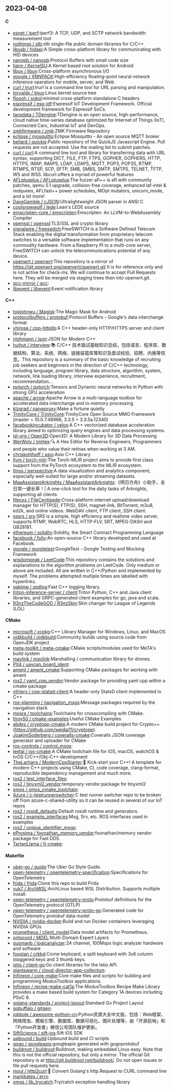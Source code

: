 ## 2023-04-08

#### C
* [esnet / iperf](https://github.com/esnet/iperf):iperf3: A TCP, UDP, and SCTP network bandwidth measurement tool
* [nothings / stb](https://github.com/nothings/stb):stb single-file public domain libraries for C/C++
* [libusb / hidapi](https://github.com/libusb/hidapi):A Simple cross-platform library for communicating with HID devices
* [nanopb / nanopb](https://github.com/nanopb/nanopb):Protocol Buffers with small code size
* [tiann / KernelSU](https://github.com/tiann/KernelSU):A Kernel based root solution for Android
* [libuv / libuv](https://github.com/libuv/libuv):Cross-platform asynchronous I/O
* [google / XNNPACK](https://github.com/google/XNNPACK):High-efficiency floating-point neural network inference operators for mobile, server, and Web
* [curl / trurl](https://github.com/curl/trurl):trurl is a command line tool for URL parsing and manipulation.
* [torvalds / linux](https://github.com/torvalds/linux):Linux kernel source tree
* [floooh / sokol](https://github.com/floooh/sokol):minimal cross-platform standalone C headers
* [espressif / esp-idf](https://github.com/espressif/esp-idf):Espressif IoT Development Framework. Official development framework for Espressif SoCs.
* [taosdata / TDengine](https://github.com/taosdata/TDengine):TDengine is an open source, high-performance, cloud native time-series database optimized for Internet of Things (IoT), Connected Cars, Industrial IoT and DevOps.
* [zmkfirmware / zmk](https://github.com/zmkfirmware/zmk):ZMK Firmware Repository
* [eclipse / mosquitto](https://github.com/eclipse/mosquitto):Eclipse Mosquitto - An open source MQTT broker
* [bellard / quickjs](https://github.com/bellard/quickjs):Public repository of the QuickJS Javascript Engine. Pull requests are not accepted. Use the mailing list to submit patches.
* [curl / curl](https://github.com/curl/curl):A command line tool and library for transferring data with URL syntax, supporting DICT, FILE, FTP, FTPS, GOPHER, GOPHERS, HTTP, HTTPS, IMAP, IMAPS, LDAP, LDAPS, MQTT, POP3, POP3S, RTMP, RTMPS, RTSP, SCP, SFTP, SMB, SMBS, SMTP, SMTPS, TELNET, TFTP, WS and WSS. libcurl offers a myriad of powerful features
* [AFLplusplus / AFLplusplus](https://github.com/AFLplusplus/AFLplusplus):The fuzzer afl++ is afl with community patches, qemu 5.1 upgrade, collision-free coverage, enhanced laf-intel & redqueen, AFLfast++ power schedules, MOpt mutators, unicorn_mode, and a lot more!
* [DaveGamble / cJSON](https://github.com/DaveGamble/cJSON):Ultralightweight JSON parser in ANSI C
* [coolsnowwolf / lede](https://github.com/coolsnowwolf/lede):Lean's LEDE source
* [emscripten-core / emscripten](https://github.com/emscripten-core/emscripten):Emscripten: An LLVM-to-WebAssembly Compiler
* [openssl / openssl](https://github.com/openssl/openssl):TLS/SSL and crypto library
* [signalwire / freeswitch](https://github.com/signalwire/freeswitch):FreeSWITCH is a Software Defined Telecom Stack enabling the digital transformation from proprietary telecom switches to a versatile software implementation that runs on any commodity hardware. From a Raspberry PI to a multi-core server, FreeSWITCH can unlock the telecommunications potential of any device.
* [openwrt / openwrt](https://github.com/openwrt/openwrt):This repository is a mirror of https://git.openwrt.org/openwrt/openwrt.git It is for reference only and is not active for check-ins. We will continue to accept Pull Requests here. They will be merged via staging trees then into openwrt.git.
* [gcc-mirror / gcc](https://github.com/gcc-mirror/gcc):
* [libevent / libevent](https://github.com/libevent/libevent):Event notification library

#### C++
* [topjohnwu / Magisk](https://github.com/topjohnwu/Magisk):The Magic Mask for Android
* [protocolbuffers / protobuf](https://github.com/protocolbuffers/protobuf):Protocol Buffers - Google's data interchange format
* [yhirose / cpp-httplib](https://github.com/yhirose/cpp-httplib):A C++ header-only HTTP/HTTPS server and client library
* [nlohmann / json](https://github.com/nlohmann/json):JSON for Modern C++
* [huihut / interview](https://github.com/huihut/interview):📚
C/C++ 技术面试基础知识总结，包括语言、程序库、数据结构、算法、系统、网络、链接装载库等知识及面试经验、招聘、内推等信息。This repository is a summary of the basic knowledge of recruiting job seekers and beginners in the direction of C/C++ technology, including language, program library, data structure, algorithm, system, network, link loading library, interview experience, recruitment, recommendation…
* [pytorch / pytorch](https://github.com/pytorch/pytorch):Tensors and Dynamic neural networks in Python with strong GPU acceleration
* [apache / arrow](https://github.com/apache/arrow):Apache Arrow is a multi-language toolbox for accelerated data interchange and in-memory processing
* [klzgrad / naiveproxy](https://github.com/klzgrad/naiveproxy):Make a fortune quietly
* [TrinityCore / TrinityCore](https://github.com/TrinityCore/TrinityCore):TrinityCore Open Source MMO Framework (master = 10.0.7.48966, 3.3.5 = 3.3.5a.12340)
* [facebookincubator / velox](https://github.com/facebookincubator/velox):A C++ vectorized database acceleration library aimed to optimizing query engines and data processing systems.
* [isl-org / Open3D](https://github.com/isl-org/Open3D):Open3D: A Modern Library for 3D Data Processing
* [WerWolv / ImHex](https://github.com/WerWolv/ImHex):🔍
A Hex Editor for Reverse Engineers, Programmers and people who value their retinas when working at 3 AM.
* [chriskohlhoff / asio](https://github.com/chriskohlhoff/asio):Asio C++ Library
* [llvm / torch-mlir](https://github.com/llvm/torch-mlir):The Torch-MLIR project aims to provide first class support from the PyTorch ecosystem to the MLIR ecosystem.
* [finos / perspective](https://github.com/finos/perspective):A data visualization and analytics component, especially well-suited for large and/or streaming datasets.
* [MaaAssistantArknights / MaaAssistantArknights](https://github.com/MaaAssistantArknights/MaaAssistantArknights):《明日方舟》小助手，全日常一键长草！| A one-click tool for the daily tasks of Arknights, supporting all clients.
* [filecxx / FileCentipede](https://github.com/filecxx/FileCentipede):Cross-platform internet upload/download manager for HTTP(S), FTP(S), SSH, magnet-link, BitTorrent, m3u8, ed2k, and online videos. WebDAV client, FTP client, SSH client.
* [ossrs / srs](https://github.com/ossrs/srs):SRS is a simple, high efficiency and realtime video server, supports RTMP, WebRTC, HLS, HTTP-FLV, SRT, MPEG-DASH and GB28181.
* [ethereum / solidity](https://github.com/ethereum/solidity):Solidity, the Smart Contract Programming Language
* [facebook / folly](https://github.com/facebook/folly):An open-source C++ library developed and used at Facebook.
* [google / googletest](https://github.com/google/googletest):GoogleTest - Google Testing and Mocking Framework
* [wisdompeak / LeetCode](https://github.com/wisdompeak/LeetCode):This repository contains the solutions and explanations to the algorithm problems on LeetCode. Only medium or above are included. All are written in C++/Python and implemented by myself. The problems attempted multiple times are labelled with hyperlinks.
* [gabime / spdlog](https://github.com/gabime/spdlog):Fast C++ logging library.
* [triton-inference-server / client](https://github.com/triton-inference-server/client):Triton Python, C++ and Java client libraries, and GRPC-generated client examples for go, java and scala.
* [R3nzTheCodeGOD / R3nzSkin](https://github.com/R3nzTheCodeGOD/R3nzSkin):Skin changer for League of Legends (LOL)

#### CMake
* [microsoft / vcpkg](https://github.com/microsoft/vcpkg):C++ Library Manager for Windows, Linux, and MacOS
* [ojdkbuild / ojdkbuild](https://github.com/ojdkbuild/ojdkbuild):Community builds using source code from OpenJDK project
* [meta-toolkit / meta-cmake](https://github.com/meta-toolkit/meta-cmake):CMake scripts/modules used for MeTA's build system
* [mavlink / mavlink](https://github.com/mavlink/mavlink):Marshalling / communication library for drones.
* [PX4 / uavcan_board_ident](https://github.com/PX4/uavcan_board_ident):
* [ament / ament_cmake](https://github.com/ament/ament_cmake):Supporting CMake packages for working with ament
* [ros2 / yaml_cpp_vendor](https://github.com/ros2/yaml_cpp_vendor):Vendor package for providing yaml cpp within a cmake package
* [vthiery / cpp-statsd-client](https://github.com/vthiery/cpp-statsd-client):A header-only StatsD client implemented in C++
* [ros-planning / navigation_msgs](https://github.com/ros-planning/navigation_msgs):Message packages required by the navigation stack
* [mosra / toolchains](https://github.com/mosra/toolchains):Toolchains for crosscompiling with CMake.
* [ttroy50 / cmake-examples](https://github.com/ttroy50/cmake-examples):Useful CMake Examples
* [abdes / cryptopp-cmake](https://github.com/abdes/cryptopp-cmake):A modern CMake build project for Crypto++ (https://github.com/weidai11/cryptopp).
* [JoakimSoderberg / coveralls-cmake](https://github.com/JoakimSoderberg/coveralls-cmake):Coveralls JSON coverage generator and uploader for CMake
* [ros-controls / control_msgs](https://github.com/ros-controls/control_msgs):
* [leetal / ios-cmake](https://github.com/leetal/ios-cmake):A CMake toolchain file for iOS, macOS, watchOS & tvOS C/C++/Obj-C++ development
* [TheLartians / ModernCppStarter](https://github.com/TheLartians/ModernCppStarter):🚀
Kick-start your C++! A template for modern C++ projects using CMake, CI, code coverage, clang-format, reproducible dependency management and much more.
* [ros2 / test_interface_files](https://github.com/ros2/test_interface_files):
* [ros2 / tinyxml2_vendor](https://github.com/ros2/tinyxml2_vendor):temporary vendor package for tinyxml2
* [xmos / xmos_cmake_toolchain](https://github.com/xmos/xmos_cmake_toolchain):
* [Azure / c-testrunnerswitcher](https://github.com/Azure/c-testrunnerswitcher):C test runner switcher repo to be broken off from azure-c-shared-utility so it can be reused in several of our IoT repos
* [ros2 / rosidl_defaults](https://github.com/ros2/rosidl_defaults):Default rosidl runtime and generators.
* [ros2 / example_interfaces](https://github.com/ros2/example_interfaces):Msg, Srv, etc. ROS interfaces used in examples
* [ros2 / unique_identifier_msgs](https://github.com/ros2/unique_identifier_msgs):
* [eProsima / foonathan_memory_vendor](https://github.com/eProsima/foonathan_memory_vendor):foonathan/memory vendor package for Fast DDS.
* [TartanLlama / tl-cmake](https://github.com/TartanLlama/tl-cmake):

#### Makefile
* [uber-go / guide](https://github.com/uber-go/guide):The Uber Go Style Guide.
* [open-telemetry / opentelemetry-specification](https://github.com/open-telemetry/opentelemetry-specification):Specifications for OpenTelemetry
* [frida / frida](https://github.com/frida/frida):Clone this repo to build Frida
* [yuk7 / ArchWSL](https://github.com/yuk7/ArchWSL):ArchLinux based WSL Distribution. Supports multiple install.
* [open-telemetry / opentelemetry-proto](https://github.com/open-telemetry/opentelemetry-proto):Protobuf definitions for the OpenTelemetry protocol (OTLP)
* [open-telemetry / opentelemetry-proto-go](https://github.com/open-telemetry/opentelemetry-proto-go):Generated code for OpenTelemetry protobuf data model
* [NVIDIA / nvidia-docker](https://github.com/NVIDIA/nvidia-docker):Build and run Docker containers leveraging NVIDIA GPUs
* [prometheus / client_model](https://github.com/prometheus/client_model):Data model artifacts for Prometheus.
* [ontocord / MDEL](https://github.com/ontocord/MDEL):Multi-Domain Expert Layers
* [gusmanb / logicanalyzer](https://github.com/gusmanb/logicanalyzer):24 channel, 100Msps logic analyzer hardware and software
* [foostan / crkbd](https://github.com/foostan/crkbd):Corne keyboard, a split keyboard with 3x6 column staggered keys and 3 thumb keys.
* [istio / client-go](https://github.com/istio/client-go):Go client libraries for the Istio API.
* [giantswarm / cloud-director-app-collection](https://github.com/giantswarm/cloud-director-app-collection):
* [Infineon / core-make](https://github.com/Infineon/core-make):Core make files and scripts for building and programming ModusToolbox applications.
* [Infineon / recipe-make-cat1a](https://github.com/Infineon/recipe-make-cat1a):The ModusToolbox Recipe Make Library provides a make based build system for Category 1A devices including PSoC 6.
* [golang-standards / project-layout](https://github.com/golang-standards/project-layout):Standard Go Project Layout
* [gobuffalo / gitgen](https://github.com/gobuffalo/gitgen):
* [jobbole / awesome-python-cn](https://github.com/jobbole/awesome-python-cn):Python资源大全中文版，包括：Web框架、网络爬虫、模板引擎、数据库、数据可视化、图片处理等，由「开源前哨」和「Python开发者」微信公号团队维护更新。
* [SiftScience / sift-ios](https://github.com/SiftScience/sift-ios):Sift iOS SDK
* [upbound / build](https://github.com/upbound/build):Upbound build and CI scripts
* [gogo / googleapis](https://github.com/gogo/googleapis):googleapis generated with gogoprotobuf
* [buildroot / buildroot](https://github.com/buildroot/buildroot):Buildroot, making embedded Linux easy. Note that this is not the official repository, but only a mirror. The official Git repository is at http://git.buildroot.net/buildroot/. Do not open issues or file pull requests here.
* [moul / http2curl](https://github.com/moul/http2curl):📐
Convert Golang's http.Request to CURL command line
* [markbates / errx](https://github.com/markbates/errx):
* [xmos / lib_trycatch](https://github.com/xmos/lib_trycatch):Try/catch exception handling library
